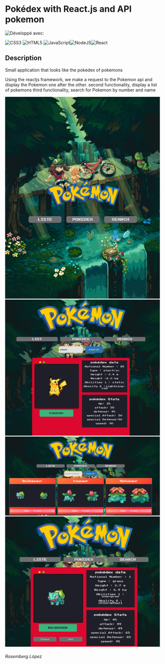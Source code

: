 
# Pokédex with React.js and API pokemon

![Développé avec:](https://img.shields.io/badge/D%C3%A9velopp%C3%A9%20avec:-green?style=flat-square)

![CSS3](https://img.shields.io/badge/css3-%231572B6.svg?style=for-the-badge&logo=css3&logoColor=white) ![HTML5](https://img.shields.io/badge/html5-%23E34F26.svg?style=for-the-badge&logo=html5&logoColor=white) ![JavaScript](https://img.shields.io/badge/javascript-%23323330.svg?style=for-the-badge&logo=javascript&logoColor=%23F7DF1E)![NodeJS](https://img.shields.io/badge/node.js-6DA55F?style=for-the-badge&logo=node.js&logoColor=white)![React](https://img.shields.io/badge/react-%2320232a.svg?style=for-the-badge&logo=react&logoColor=%2361DAFB)



## Description 

Small application that looks like the pokedex of pokemons

Using the reactjs framework, we make a request to the Pokemon api and display the Pokemon one after the other.
second functionality, display a list of pokemons
third functionality, search for Pokemon by number and name

![home](/public/home.png)
![search](/public/search.png)
![List](/public/list.png)
![pokedex](/public/pokedex.png)


###### Rosemberg López 